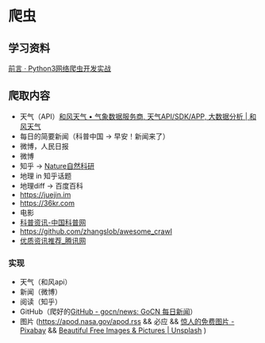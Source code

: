 # 爬虫

## 学习资料

[前言 · Python3网络爬虫开发实战](https://germey.gitbooks.io/python3webspider/content/)

## 爬取内容

- 天气（API）[和风天气 • 气象数据服务商, 天气API/SDK/APP, 大数据分析 | 和风天气](https://www.heweather.com)
- 每日的简要新闻（科普中国 ->  早安！新闻来了）
- 微博，人民日报
- 微博
- 知乎 -> [Nature自然科研](https://www.zhihu.com/org/naturezi-ran-ke-yan) 
- 地理 in 知乎话题
- 地理diff -> 百度百科
- https://juejin.im
- https://36kr.com
- 电影
- [科普资讯-中国科普网](http://www.kepu.gov.cn/www/articlelist/kpzx)
- https://github.com/zhangslob/awesome_crawl
- [优质资讯推荐_腾讯网](https://news.qq.com)

### 实现

- 天气（和风api）
- 新闻（微博）
- 阅读（知乎）
- GitHub（爬好的[GitHub - gocn/news: GoCN 每日新闻](https://github.com/gocn/news)）
- 图片 (https://apod.nasa.gov/apod.rss  &&  必应   &&  [惊人的免费图片 - Pixabay](https://pixabay.com/zh/)  &&  [Beautiful Free Images & Pictures | Unsplash](https://unsplash.com) )